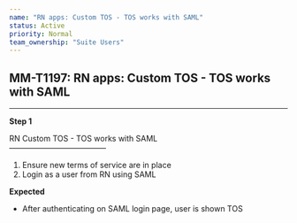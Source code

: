 ```yaml
---
name: "RN apps: Custom TOS - TOS works with SAML"
status: Active
priority: Normal
team_ownership: "Suite Users"
---
```


## MM-T1197: RN apps: Custom TOS - TOS works with SAML

---

**Step 1**

RN Custom TOS - TOS works with SAML\
–––––––––––––––––––––––––

1. Ensure new terms of service are in place
2. Login as a user from RN using SAML

**Expected**

- After authenticating on SAML login page, user is shown TOS
